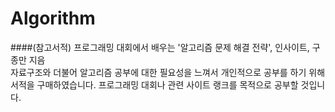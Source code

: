 # Algorithm

 ####(참고서적) 프로그래밍 대회에서 배우는 '알고리즘 문제 해결 전략', 인사이트, 구종만 지음  
자료구조와 더불어 알고리즘 공부에 대한 필요성을 느껴서 개인적으로 공부를 하기 위해 서적을 구매하였습니다. 프로그래밍 대회나 관련 사이트 랭크를 목적으로 공부할 것입니다.  

